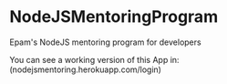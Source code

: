 # NodeJSMentoringProgram
Epam's NodeJS mentoring program for developers

You can see a working version of this App in:
(nodejsmentoring.herokuapp.com/login)
